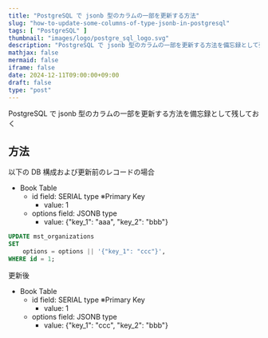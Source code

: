 ```yaml
---
title: "PostgreSQL で jsonb 型のカラムの一部を更新する方法"
slug: "how-to-update-some-columns-of-type-jsonb-in-postgresql"
tags: [ "PostgreSQL" ]
thumbnail: "images/logo/postgre_sql_logo.svg"
description: "PostgreSQL で jsonb 型のカラムの一部を更新する方法を備忘録として残しておく"
mathjax: false
mermaid: false
iframe: false
date: 2024-12-11T09:00:00+09:00
draft: false
type: "post"
---
```


PostgreSQL で jsonb 型のカラムの一部を更新する方法を備忘録として残しておく

## 方法

以下の DB 構成および更新前のレコードの場合

* Book Table
  * id field: SERIAL type ※Primary Key
    * value: 1
  * options field: JSONB type
    * value: {"key_1": "aaa", "key_2": "bbb"}

```sql
UPDATE mst_organizations
SET
	options = options || '{"key_1": "ccc"}',
WHERE id = 1;
```

更新後

* Book Table
  * id field: SERIAL type ※Primary Key
    * value: 1
  * options field: JSONB type
    * value: {"key_1": "ccc", "key_2": "bbb"}

